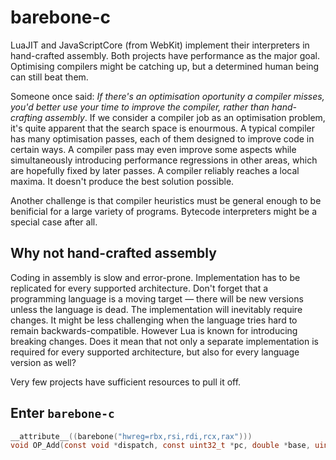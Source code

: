 # barebone-c

LuaJIT and JavaScriptCore (from WebKit) implement their interpreters in hand-crafted assembly.
Both projects have performance as the major goal.
Optimising compilers might be catching up, but a determined human being can still beat them.

Someone once said: *If there's an optimisation oportunity a compiler misses,
you'd better use your time to improve the compiler, rather than hand-crafting assembly*.
If we consider a compiler job as an optimisation problem, it's quite apparent that
the search space is enourmous. A typical compiler has many optimisation passes,
each of them designed to improve code in certain ways. A compiler pass may even
improve some aspects while simultaneously introducing performance regressions in
other areas, which are hopefully fixed by later passes. A compiler reliably
reaches a local maxima. It doesn't produce the best solution possible.

Another challenge is that compiler heuristics must be general enough to be
benificial for a large variety of programs. Bytecode interpreters
might be a special case after all.

## Why not hand-crafted assembly

Coding in assembly is slow and error-prone. Implementation has to be
replicated for every supported architecture. Don't forget that a
programming language is a moving target — there will be new versions
unless the language is dead. The implementation will inevitably require changes.
It might be less challenging when the language tries hard to remain
backwards-compatible. However Lua is known for introducing breaking
changes. Does it mean that not only a separate implementation is required
for every supported architecture, but also for every language version as well?

Very few projects have sufficient resources to pull it off.

## Enter `barebone-c`

```c
__attribute__((barebone("hwreg=rbx,rsi,rdi,rcx,rax")))
void OP_Add(const void *dispatch, const uint32_t *pc, double *base, uintptr_t b, uintptr_t ac);
```
